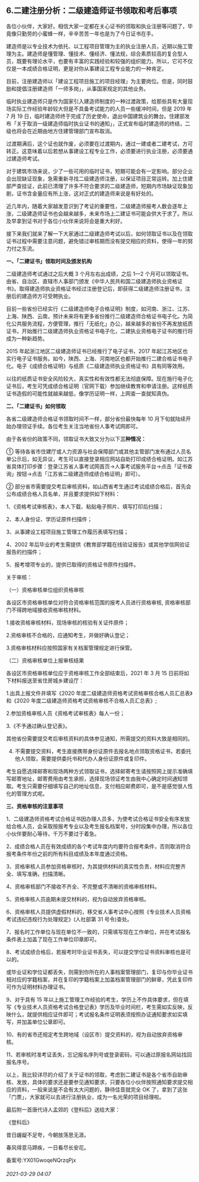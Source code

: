 ## 6.二建注册分析：二级建造师证书领取和考后事项
各位小伙伴，大家好。相信大家一定都在关心证书的领取和执业注册等问题了，毕竟像只勤劳的小蜜蜂一样，辛辛苦苦一年也是为了今日证书在手。


建造师是以专业技术为依托、以工程项目管理为主的执业注册人员，近期以施工管理为主。建造师是懂管理、懂技术、懂经济、懂法规，综合素质较高的复合型人员，既要有理论水平，也要有丰富的实践经验和较强的组织能力。所以，它可不仅仅是一本成绩合格证明，更是对你从事建设工程专业能力的一种肯定。


目前，注册建造师以「建设工程项目施工的项目经理」为主要岗位。但是，同时鼓励和提倡注册建造师「一师多岗」，从事国家规定的其他业务。


临时执业建造师只是作为国家引入建造师制度的一种过渡政策，给那些具有大量现场实际工作经验年龄较大但是不具备考试能力的人员一些缓冲时间，但是 2019 年 7 月 19 日，临时建造师终于完成了历史使命，退出中国建筑业的舞台。住建部发布「关于取消一级建造师临时执业证书的通知」，正式宣布临时建造师的终结，二级也将会在近期由地方住建管理部门宣布取消。


过渡期满后，这个证也就作废，必须要在过渡期内，通过一建或者二建考试，方可转正。这意味着以后若想从事建设工程专业工作，必须要进行执业注册，必须要通过建造师考试。


对于建筑市场来说，少了一些可用的临时证书，短期可能会有一定影响。部分企业会出现缺证现象，急需重新寻找二级建造师注册，以保证项目正常运转。加上住建部严查挂证，此前已清理了许多不符合要求的二级建造师，短期内市场缺证现象加剧，证书含金量应有所上涨，这对正式的建造师来说是有好处的。


近几年内，随着大家越发意识到了考证的重要性，二级建造师报考人数会逐年上涨，二级建造师证书也会越来越多，未来市场上二建证书可能会供大于求了。所以及早拿到证书对于各位小伙伴来说将会是重大利好。


接下来我们就来了解一下大家通过二级建造师考试以后，如何领取证书以及在领取证书过程中需要注意问题，避免错过审核期而没有提交相应的资料，使得一年的努力付之东流。 


**一、「二建证书」领取时间及颁发机构**


二级建造师考试通过之后大概 3 个月左右出成绩，之后 1—2 个月可以领取证书。由省、自治区、直辖市人事部门颁发《中华人民共和国二级建造师执业资格证书》。取得建造师执业资格证书经过注册登记后，即获得二级建造师注册证书，注册后的建造师方可受聘执业。


目前一些省份已经实行《二级建造师电子合格证明》制度，如河南、浙江、江苏、上海、陕西、云南，预计未来将有更多省份推行二级建造师合格证书电子化。为简化公共服务流程，方便管理，推行「无纸化」办公，越来越多的省份不再发放纸质证书，开始推行二级建造师执业资格证书电子化，二建执业资格电子证书的推行将成为一种新趋势。


2015 年起浙江地区二级建造师证书已经推行了电子证书，2017 年起江苏地区也实行电子证书服务。如今，陕西、上海、河南地区也都开始推行二建合格证书电子化。电子《成绩合格证明》与纸质《二级建造师执业资格证书》具有同等效用。


以往的纸质证书安全风险较大，真实性和有效性都无法彻底保障。现在施行电子化证书后，考生可凭成绩合格证明（官网下载）参加继续教育和申请注册。这样纸质证书造假的可能性就越来越低，像学历证明一样，上网查一查就知真伪。


**二、「二建证书」如何领取**


各省二级建造师合格证书领取时间不一样，部分省份最快每年 10 月下旬就陆续开始办理领证手续。各位考生关注当地省份人事考试网即可。


由于各省份的政策不同，领取证书大致又分为以下**三种情况：**


① 等待各省市住建厅或人力资源与社会保障部门或其他主管部门发布通过人员名单公示后，如无异议，考生可以直接登录相应网站自助打印成绩合格证明。如江苏省具体打印步骤：登录江苏省人事考试网首页→人事考试服务平台→点击「证书查询」按钮→点击「江苏省二级建造师成绩合格证明」即可）。


② 部分省市需要提交考后审核资料，如山西省考生通过考试成绩合格后，首先会公布成绩合格人员名单，并且要求提供如下材料：


1、《资格考试审核表》，本人下载、粘贴电子照片、填写打印后扫描；


2、本人身份证、学历证原件扫描件； 


3、从事建设工程项目施工管理工作履历表填写扫描；


4、2002 年后毕业的考生需提供《教育部学籍在线验证报告》或其他学信网验证报告的扫描件； 


5、报考增项专业的，提供已取得的资格证书原件扫描件。


关于审核：


（一）资格审核单位组织资格审核


各设区市资格审核单位对符合资格审核范围的报考人员进行资格审核, 资格审核部门不得跨地域接收资格审核材料。


1.接收资格审核材料，现场审核的核验有关证件原件；


2.资格审核不合格的，应通知考生，并做好确认登记；


3.资格审核材料应按照国家有关档案管理规定进行保管。


（二）资格审核单位上报审核结果


各设区市资格审核单位应于资格审核工作全部结束后，2021 年 3 月 15 日前将如下材料报送至省住房城乡建设厅：


1.出具上报文件并填写《2020 年度二级建造师资格考试资格审核合格人员汇总表》和《2020 年度二级建造师资格考试资格审核不合格人员汇总表》;


2.参加资格审核人员《资格考试审核表》每人一份； 


3.《不予通过确认登记表》。


其他省份需要提交考后审核资料的具体参见通知，所需提交的资料大致是相同的。


4. 不需要提交资料，考生直接携带身份证原件去报名地点领取资格证书，若委托他人领取，需要提供委托书和代办人身份证原件或复印件。


考生自愿选择邮寄和现场两种方式领取证书，选择邮寄考生请按照网上提示准确填写邮寄地址，邮寄费用由考生承担，选择现场领证考生由我中心确定时间通知领取。考生只需要仔细填写自己的地址信息，支付相应邮费即可，是不是感觉很人性化的管理方式呢。


**三、资格审核的注意事项**


1、二级建造师资格考试合格证书因办理人员多，为使考试合格证书安全有序发放给合格人员，会采取按报考专业以及考生报名档案号，分时段集中办理，所以各位小伙伴要耐心等待，千万不要过于着急。


2、成绩合格人员在有效成绩的各个考试年度内均要符合报考条件，否则取消符合报考条件年份之前的所有科目成绩及本年度通过资格。


3、资格审核人员参加资格审核时，为其提供材料的真实性负责，材料应完整齐全、填写准确，扫描清晰。


4、资格审核部门不接收不齐全、不完整或不清晰的资格审核材料。


5、资格审核人员逾期未提交材料的，视为自动放弃资格审核。


6、资格审核人员提供虚假材料的，移交省人事考试中心按照《专业技术人员资格考试违纪违规行为处理规定》(人社部第 31 号令)查处。


7、报名时工作单位与现在单位不一致的，只需填写现在工作单位，并在考试报名条件表上加盖了现在工作单位印章即可。


8、考试成绩合格后，若报考时毕业证书丢失，可以提交学位证书资料审核也是可以的。


或毕业证和学位证都丢失，则需到你所在的人事档案管理部门，复印与你毕业证书相对应的学籍档案，并在复印的学籍档案上加盖档案管理部门的鲜章，凭此复印件可作为证明材料办理证书。


9、对于具有 15 年以上施工管理工作经验的考生，学历上不作具体要求，但在填写《专业技术人员资格考试合格登记表》学历及毕业时间栏，考生需如实反映，反映什么，就提供相应证件即可；考试报名条件证明表须按照办证通知要求如实填写，并加盖单位公章即可。


10、有的省市还规定考生跨地域（设区市）提交资料的，视为自动放弃资格审核。


11、若审核时准考证丢失，忘记报名序列号或登录密码，可以通过原报名网站找回报名序号。


以上，我比较详尽的介绍了关于证书的领取，考虑到二建证书是各个省市自助审核、发放，具体的要求还是要参见通知要求，只要各位小伙伴按照通知要求提交相应的资料，一般来说是不会有太大问题的，静待佳音就完全 OK 了，拿到了这张「门票」，大家就可以去进行注册执业，成为一名光荣的项目经理啦。


最后附一首唐代诗人孟郊的《登科后》送给大家：


《登科后》


昔日龌龊不足夸，今朝放荡思无涯。


春风得意马蹄疾，一日看尽长安花。


备案号:YX01GwoqeNQrzqPjx


###### 2021-03-29 04:07
